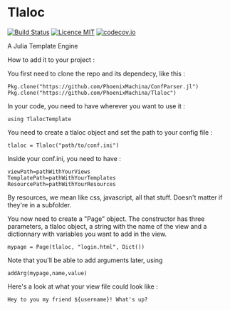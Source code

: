 # Tlaloc

[![Build Status](https://travis-ci.org/PhoenixMachina/Tlaloc.svg?branch=master)](https://travis-ci.org/PhoenixMachina/Tlaloc)
[![Licence MIT](https://img.shields.io/badge/license-MIT-blue.svg)](https://opensource.org/licenses/MIT)
[![codecov.io](https://codecov.io/github/PhoenixMachina/Tlaloc/coverage.svg?branch=master)](https://codecov.io/github/PhoenixMachina/Tlaloc?branch=master)

A Julia Template Engine

How to add it to your project :

You first need to clone the repo and its dependecy, like this :
```
Pkg.clone("https://github.com/PhoenixMachina/ConfParser.jl")
Pkg.clone("https://github.com/PhoenixMachina/Tlaloc")
```

In your code, you need to have wherever you want to use it :
```
using TlalocTemplate
```

You need to create a tlaloc object and set the path to your config file :
```
tlaloc = Tlaloc("path/to/conf.ini")
```

Inside your conf.ini, you need to have :
```
viewPath=pathWithYourViews
TemplatePath=pathWithYourTemplates
ResourcePath=pathWithYourResources
```
By resources, we mean like css, javascript, all that stuff. Doesn't matter if they're in a subfolder.

You now need to create a "Page" object. The constructor has three parameters, a tlaloc object, a string with the name of the view and a dictionnary with variables you want to add in the view.
```
mypage = Page(tlaloc, "login.html", Dict())
```

Note that you'll be able to add arguments later, using
```
addArg(mypage,name,value)
```

Here's a look at what your view file could look like :
```
Hey to you my friend ${username}! What's up?
```

